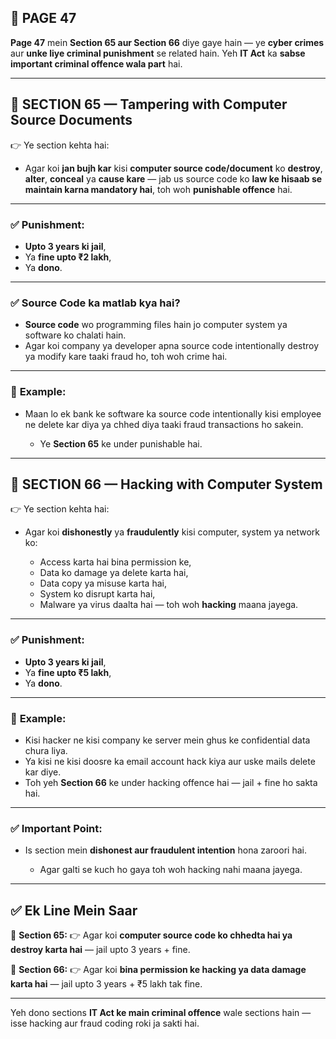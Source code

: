 ## 📄 **PAGE 47**

**Page 47** mein **Section 65 aur Section 66** diye gaye hain — ye **cyber crimes** aur **unke liye criminal punishment** se related hain. Yeh **IT Act** ka **sabse important criminal offence wala part** hai.

---

## 🔹 **SECTION 65 — Tampering with Computer Source Documents**

👉 Ye section kehta hai:

* Agar koi **jan bujh kar** kisi **computer source code/document** ko **destroy**, **alter**, **conceal** ya **cause kare** —
  jab us source code ko **law ke hisaab se maintain karna mandatory hai**,
  toh woh **punishable offence** hai.

---

### ✅ **Punishment:**

* **Upto 3 years ki jail**,
* Ya **fine upto ₹2 lakh**,
* Ya **dono**.

---

### ✅ **Source Code ka matlab kya hai?**

* **Source code** wo programming files hain jo computer system ya software ko chalati hain.
* Agar koi company ya developer apna source code intentionally destroy ya modify kare taaki fraud ho, toh woh crime hai.

---

### 🧩 **Example:**

* Maan lo ek bank ke software ka source code intentionally kisi employee ne delete kar diya ya chhed diya taaki fraud transactions ho sakein.

  * Ye **Section 65** ke under punishable hai.

---

## 🔹 **SECTION 66 — Hacking with Computer System**

👉 Ye section kehta hai:

* Agar koi **dishonestly** ya **fraudulently** kisi computer, system ya network ko:

  * Access karta hai bina permission ke,
  * Data ko damage ya delete karta hai,
  * Data copy ya misuse karta hai,
  * System ko disrupt karta hai,
  * Malware ya virus daalta hai —
    toh woh **hacking** maana jayega.

---

### ✅ **Punishment:**

* **Upto 3 years ki jail**,
* Ya **fine upto ₹5 lakh**,
* Ya **dono**.

---

### 🧩 **Example:**

* Kisi hacker ne kisi company ke server mein ghus ke confidential data chura liya.
* Ya kisi ne kisi doosre ka email account hack kiya aur uske mails delete kar diye.
* Toh yeh **Section 66** ke under hacking offence hai — jail + fine ho sakta hai.

---

### ✅ **Important Point:**

* Is section mein **dishonest aur fraudulent intention** hona zaroori hai.

  * Agar galti se kuch ho gaya toh woh hacking nahi maana jayega.

---

## ✅ **Ek Line Mein Saar**

📌 **Section 65:**
👉 Agar koi **computer source code ko chhedta hai ya destroy karta hai** — jail upto 3 years + fine.

📌 **Section 66:**
👉 Agar koi **bina permission ke hacking ya data damage karta hai** — jail upto 3 years + ₹5 lakh tak fine.

---

Yeh dono sections **IT Act ke main criminal offence** wale sections hain — isse hacking aur fraud coding roki ja sakti hai.
